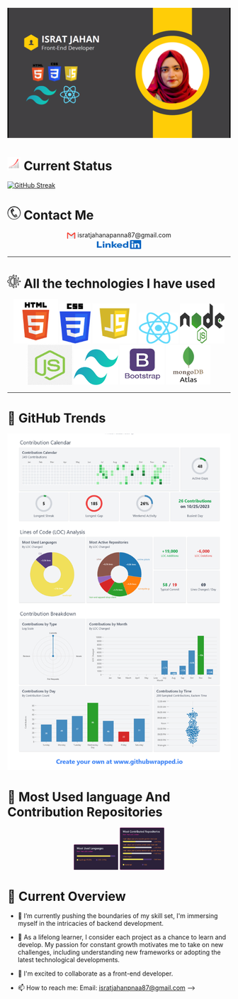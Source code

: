 ![An old rock in the desert](https://raw.githubusercontent.com/Israt-Jahan-panna/Israt-Jahan-panna/main/Image/banner/Banner.png)


<h1><img src="https://raw.githubusercontent.com/Israt-Jahan-panna/Israt-Jahan-panna/main/Image/Icons/Status.webp " width="30" height="30"> Current Status</h1>

[![GitHub Streak](https://github-readme-streak-stats.herokuapp.com?user=Israt-Jahan-panna&theme=gruvbox-duo&hide_border=true&border_radius=3.9&date_format=M%20j%5B%2C%20Y%5D&mode=weekly&card_width=1000&background=46%2C231D35%2CEB5454&border=1C0A0A)](https://git.io/streak-stats)

<h1><img src="https://raw.githubusercontent.com/Israt-Jahan-panna/Israt-Jahan-panna/main/Image/Icons/contact-phone-icon-4.png" width="30" height="30"> Contact Me  </h1>

 <div>
 <center>
 <a href="mailto:isratjahanpanna87@gmail.com" style="text-decoration: none;">
  <img src="https://raw.githubusercontent.com/Israt-Jahan-panna/Israt-Jahan-panna/main/Image/Icons/Email.png" alt="Email" style="width: 20px; height: 20px; vertical-align: middle;  align: center;">
  isratjahanapanna87@gmail.com
</a>
<br>
<a href="https://www.linkedin.com/in/israt-jahan-panna/">
  <img src="https://raw.githubusercontent.com/Israt-Jahan-panna/Israt-Jahan-panna/main/Image/Icons/1656958733linkedin-logo-png.webp" width="100" height="20" alt="LinkedIn Profile">
</a>
 </div> 




---

<h1><img src="https://raw.githubusercontent.com/Israt-Jahan-panna/Israt-Jahan-panna/main/Image/Icons/4257483.png" width="30" height="30"> All the technologies I have used</h1>

<div>
<center>
  <a> <img src="https://raw.githubusercontent.com/Israt-Jahan-panna/Israt-Jahan-panna/main/Image/Icons/html.png" width="100" height="100" >
   <a> <img src="https://raw.githubusercontent.com/Israt-Jahan-panna/Israt-Jahan-panna/main/Image/Icons/css.png" width="70" height="90" >
   <a> 
   <img src="https://raw.githubusercontent.com/Israt-Jahan-panna/Israt-Jahan-panna/main/Image/Icons/Javascript.png" width="100" height="90" >
   <a> 
   <img src="https://raw.githubusercontent.com/Israt-Jahan-panna/Israt-Jahan-panna/main/Image/Icons/react.png" width="90" height="70" >
   <a> 
   <img src="https://raw.githubusercontent.com/Israt-Jahan-panna/Israt-Jahan-panna/main/Image/Icons/nodejs-1-logo-png-transparent.png" width="100" height="90" ></a>
   <a> 
   <img src="https://raw.githubusercontent.com/Israt-Jahan-panna/Israt-Jahan-panna/main/Image/Icons/express%20JS.png" width="100" height="90" ></a>
   <a><img src="https://raw.githubusercontent.com/Israt-Jahan-panna/Israt-Jahan-panna/main/Image/Icons/tailwind2.png" width="100" height="80" ></a>
    <a> <img src="https://raw.githubusercontent.com/Israt-Jahan-panna/Israt-Jahan-panna/main/Image/Icons/62a76468bd73a4af5c5d4fb7.png" width="100" height="90" ></a>
    <a> <img src="https://raw.githubusercontent.com/Israt-Jahan-panna/Israt-Jahan-panna/main/Image/Icons/603c5eb831820c3ce6a8f057_603a1586fa052d17fc2a6929_MongoDBAtlas.webp" width="100" height="90" ></a>
 
</div>


---

<h1>🔗 GitHub Trends </h1>
<div>
<img src="https://raw.githubusercontent.com/Israt-Jahan-panna/Israt-Jahan-panna/main/Image/Icons/github-wrapped.png" 


<br>

<h1>🔗 Most Used language And Contribution Repositories </h1>

<center>
 <a> <img src="https://raw.githubusercontent.com/Israt-Jahan-panna/Israt-Jahan-panna/main/Image/Icons/Israt-Jahan-panna_langs.png"  width="100" height="auto"></a>
    <a> <img src="https://raw.githubusercontent.com/Israt-Jahan-panna/Israt-Jahan-panna/main/Image/Icons/Israt-Jahan-panna_repos.png" width="100" height="auto" ></a>
</center>


<h1>🔗 Current Overview </h1>

- 🌱 I’m currently pushing the boundaries of my skill set, I'm immersing myself in the intricacies of backend development.

- 🌱 As a lifelong learner, I consider each project as a chance to learn and develop. My passion for constant growth motivates me to take on new challenges, including understanding new frameworks or adopting the latest technological developments.

- 👯 I'm excited to collaborate as a front-end developer.
 
- 📫 How to reach me: Email: isratjahanpnaa87@gmail.com
-->
